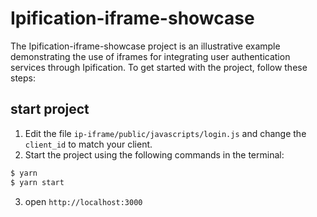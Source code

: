 # Ipification-iframe-showcase

The Ipification-iframe-showcase project is an illustrative example demonstrating the use of iframes for integrating user authentication services through Ipification. To get started with the project, follow these steps:

## start project

1. Edit the file `ip-iframe/public/javascripts/login.js` and change the `client_id` to match your client.
2. Start the project using the following commands in the terminal:

```sh
$ yarn
$ yarn start
```

3. open `http://localhost:3000`
